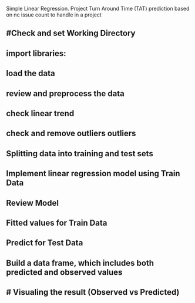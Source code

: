 Simple Linear Regression. Project Turn Around Time (TAT) prediction based on nc issue count to handle in a project

## #Check and set Working Directory

## import libraries:

## load the data

## review and preprocess the data

## check linear trend

## check and remove outliers outliers

## Splitting data into training and test sets

## Implement linear regression model using Train Data

## Review Model

## Fitted values for Train Data

## Predict for Test Data

## Build a data frame, which includes both predicted and observed values

## # Visualing the result (Observed vs Predicted)
